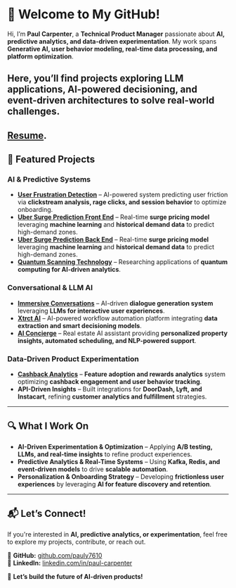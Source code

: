 # 👋 Welcome to My GitHub!

Hi, I’m **Paul Carpenter**, a **Technical Product Manager** passionate about **AI, predictive analytics, and data-driven experimentation**. My work spans **Generative AI, user behavior modeling, real-time data processing, and platform optimization**.

Here, you’ll find projects exploring **LLM applications, AI-powered decisioning, and event-driven architectures** to solve real-world challenges.
---
**[Resume](https://github.com/pauly7610/pauly7610/blob/main/Paul_Carpenter_Resume.pdf).**
---

## 🚀 Featured Projects

### **AI & Predictive Systems**
- **[User Frustration Detection](https://github.com/pauly7610/user_frustration_detection)** – AI-powered system predicting user friction via **clickstream analysis, rage clicks, and session behavior** to optimize onboarding.
- **[Uber Surge Prediction Front End](https://github.com/pauly7610/uber_surge_prediction)** – Real-time **surge pricing model** leveraging **machine learning** and **historical demand data** to predict high-demand zones.
- **[Uber Surge Prediction Back End](https://github.com/pauly7610/surge-streamer-backend)** – Real-time **surge pricing model** leveraging **machine learning** and **historical demand data** to predict high-demand zones. 
- **[Quantum Scanning Technology](https://github.com/pauly7610/Quantum-executable)** – Researching applications of **quantum computing for AI-driven analytics**.

### **Conversational & LLM AI**
- **[Immersive Conversations](https://github.com/pauly7610/immersive-conversations)** – AI-driven **dialogue generation system** leveraging **LLMs for interactive user experiences**.
- **[Xtrct AI](https://github.com/pauly7610/Xtrct.AI)** – AI-powered workflow automation platform integrating **data extraction and smart decisioning models**.
- **[AI Concierge](https://github.com/pauly7610/ai-concierge)** – Real estate AI assistant providing **personalized property insights, automated scheduling, and NLP-powered support**.

### **Data-Driven Product Experimentation**
- **[Cashback Analytics](https://github.com/pauly7610/cashback)** – **Feature adoption and rewards analytics** system optimizing **cashback engagement and user behavior tracking**.
- **API-Driven Insights** – Built integrations for **DoorDash, Lyft, and Instacart**, refining **customer analytics and fulfillment** strategies.

---

## 🔍 What I Work On
- **AI-Driven Experimentation & Optimization** – Applying **A/B testing, LLMs, and real-time insights** to refine product experiences.
- **Predictive Analytics & Real-Time Systems** – Using **Kafka, Redis, and event-driven models** to drive **scalable automation**.
- **Personalization & Onboarding Strategy** – Developing **frictionless user experiences** by leveraging **AI for feature discovery and retention**.

---

## 📬 Let’s Connect!
If you're interested in **AI, predictive analytics, or experimentation**, feel free to explore my projects, contribute, or reach out.

🔗 **GitHub:** [github.com/pauly7610](https://github.com/pauly7610)  
💼 **LinkedIn:** [linkedin.com/in/paul-carpenter](https://linkedin.com/in/paul-carpenter)

🚀 **Let’s build the future of AI-driven products!**
